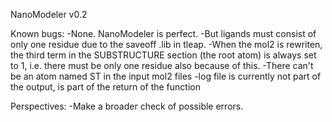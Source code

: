 NanoModeler v0.2

Known bugs:
-None. NanoModeler is perfect.
-But ligands must consist of only one residue due to the saveoff .lib in tleap.
-When the mol2 is rewriten, the third term in the SUBSTRUCTURE section (the root atom) is always set to 1, i.e. there must be only one residue also because of this.
-There can't be an atom named ST in the input mol2 files
-log file is currently not part of the output, is part of the return of the function

Perspectives:
-Make a broader check of possible errors.
